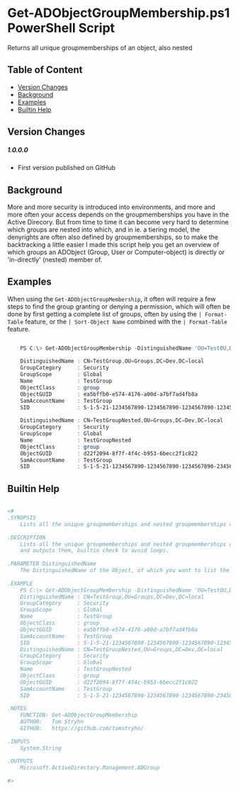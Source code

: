 # Get-ADObjectGroupMembership.ps1 PowerShell Script

Returns all unique groupmemberships of an object, also nested

## Table of Content

  - [Version Changes](#version-changes)
  - [Background](#background)
  - [Examples](#examples)
  - [Builtin Help](#builtin-help)

## Version Changes

##### 1.0.0.0
- First version published on GitHub

## Background

More and more security is introduced into environments, and more and more often your access depends on the groupmemberships you have in the Active Direcory. But from time to time it can become very hard to determine which groups are nested into which, and in ie. a tiering model, the denyrights are often also defined by groupmemberships, so to make the backtracking a little easier I made this script help you get an overview of which groups an ADObject (Group, User or Computer-object) is directly or 'in-directly' (nested) member of.

## Examples

When using the `Get-ADObjectGroupMembership`, it often will require a few steps to find the group granting or denying a permission, which will often be done by first getting a complete list of groups, often by using the ` | Format-Table ` feature, or the ` | Sort-Object Name ` combined with the ` | Format-Table ` feature.

```PowerShell

    PS C:\> Get-ADObjectGroupMembership -DistinguishedName 'OU=TestOU,DC=Dev,DC=local'
    
    DistinguishedName : CN=TestGroup,OU=Groups,DC=Dev,DC=local
    GroupCategory     : Security
    GroupScope        : Global
    Name              : TestGroup
    ObjectClass       : group
    ObjectGUID        : ea5bffb0-e574-4176-a00d-a7bf7ad4fb8a
    SamAccountName    : TestGroup
    SID               : S-1-5-21-1234567890-1234567890-1234567890-12345
    
    DistinguishedName : CN=TestGroupNested,OU=Groups,DC=Dev,DC=local
    GroupCategory     : Security
    GroupScope        : Global
    Name              : TestGroupNested
    ObjectClass       : group
    ObjectGUID        : d22f2094-8f7f-4f4c-b953-6becc2f1c822
    SamAccountName    : TestGroup
    SID               : S-1-5-21-1234567890-1234567890-1234567890-23456

```

## Builtin Help

```PowerShell

<#
.SYNOPSIS
    Lists all the unique groupmemberships and nested groupmemberships of an ADObject
    
.DESCRIPTION
    Lists all the unique groupmemberships and nested groupmemberships of an ADObject
    and outputs them, builtin check to avoid loops.
 
.PARAMETER DistinguishedName
    The DistinguishedName of the Object, of which you want to list the memberships.
    
.EXAMPLE
    PS C:\> Get-ADObjectGroupMembership -DistinguishedName 'OU=TestOU,DC=Dev,DC=local'
    DistinguishedName : CN=TestGroup,OU=Groups,DC=Dev,DC=local
    GroupCategory     : Security
    GroupScope        : Global
    Name              : TestGroup
    ObjectClass       : group
    ObjectGUID        : ea5bffb0-e574-4176-a00d-a7bf7ad4fb8a
    SamAccountName    : TestGroup
    SID               : S-1-5-21-1234567890-1234567890-1234567890-12345
    DistinguishedName : CN=TestGroupNested,OU=Groups,DC=Dev,DC=local
    GroupCategory     : Security
    GroupScope        : Global
    Name              : TestGroupNested
    ObjectClass       : group
    ObjectGUID        : d22f2094-8f7f-4f4c-b953-6becc2f1c822
    SamAccountName    : TestGroup
    SID               : S-1-5-21-1234567890-1234567890-1234567890-23456
    
.NOTES
    FUNCTION: Get-ADObjectGroupMembership
    AUTHOR:   Tom Stryhn
    GITHUB:   https://github.com/tomstryhn/
    
.INPUTS
    System.String
    
.OUTPUTS
    Microsoft.ActiveDirectory.Management.ADGroup
    
#>

```
